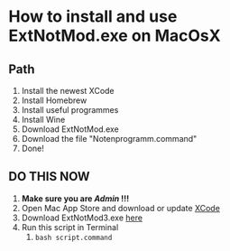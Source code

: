 # How to install and use ExtNotMod.exe on MacOsX

## Path
1. Install the newest XCode
2. Install Homebrew
3. Install useful programmes
4. Install Wine
5. Download ExtNotMod.exe
6. Download the file "Notenprogramm.command"
7. Done!

## DO THIS NOW
1. **Make sure you are _Admin_ !!!**
2. Open Mac App Store and download or update [XCode](https://itunes.apple.com/de/app/xcode/id497799835?mt=12)
3. Download ExtNotMod3.exe [here](https://www.svws.nrw.de/fileadmin/user_upload/Module/ExtNotMod3.exe)
4. Run this script in Terminal
    1. `bash script.command`
